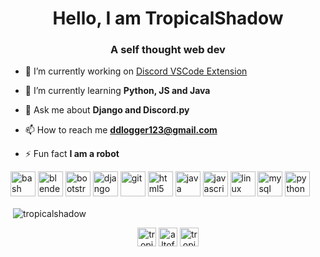 <h1 align="center">Hello, I am TropicalShadow</h1>
<h3 align="center">A self thought web dev</h3>

- 🔭 I’m currently working on [Discord VSCode Extension](https://github.com/TropicalShadow/PythonDiscordAPIVSCodeExtension)

- 🌱 I’m currently learning **Python, JS and Java**

- 💬 Ask me about **Django and Discord.py**

- 📫 How to reach me **ddlogger123@gmail.com**

- ⚡ Fun fact **I am a robot**

<p align="left"><img src="https://www.vectorlogo.zone/logos/gnu_bash/gnu_bash-icon.svg" alt="bash" width="40" height="40"/> <img src="https://download.blender.org/branding/community/blender_community_badge_white.svg" alt="blender" width="40" height="40"/> <img src="https://devicons.github.io/devicon/devicon.git/icons/bootstrap/bootstrap-plain.svg" alt="bootstrap" width="40" height="40"/> <img src="https://devicons.github.io/devicon/devicon.git/icons/django/django-original.svg" alt="django" width="40" height="40"/> <img src="https://www.vectorlogo.zone/logos/git-scm/git-scm-icon.svg" alt="git" width="40" height="40"/> <img src="https://devicons.github.io/devicon/devicon.git/icons/html5/html5-original-wordmark.svg" alt="html5" width="40" height="40"/> <img src="https://devicons.github.io/devicon/devicon.git/icons/java/java-original-wordmark.svg" alt="java" width="40" height="40"/> <img src="https://devicons.github.io/devicon/devicon.git/icons/javascript/javascript-original.svg" alt="javascript" width="40" height="40"/> <img src="https://devicons.github.io/devicon/devicon.git/icons/linux/linux-original.svg" alt="linux" width="40" height="40"/> <img src="https://devicons.github.io/devicon/devicon.git/icons/mysql/mysql-original-wordmark.svg" alt="mysql" width="40" height="40"/> <img src="https://devicons.github.io/devicon/devicon.git/icons/python/python-original.svg" alt="python" width="40" height="40"/></p><p>&nbsp;<img align="center" src="https://github-readme-stats.vercel.app/api?username=tropicalshadow&show_icons=true" alt="tropicalshadow" /></p>

<p align="center">
<a href="https://codesandbox.io/u/TropicalShadow" target="blank"><img align="center" src="https://cdn.jsdelivr.net/npm/simple-icons@3.0.1/icons/codesandbox.svg" alt="tropicalshadow" height="30" width="30" /></a>
<a href="https://instagram.com/altofalts" target="blank"><img align="center" src="https://cdn.jsdelivr.net/npm/simple-icons@3.0.1/icons/instagram.svg" alt="altofalts" height="30" width="30" /></a>
<a href="https://www.youtube.com/channel/UCaKr8fUeOK0jImubGsII39Q/" target="blank"><img align="center" src="https://cdn.jsdelivr.net/npm/simple-icons@3.0.1/icons/youtube.svg" alt="tropical shadow" height="30" width="30" /></a>
</p>
